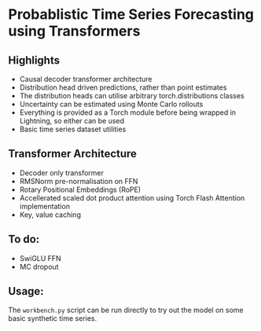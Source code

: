 # Probablistic Time Series Forecasting using Transformers

## Highlights
- Causal decoder transformer architecture
- Distribution head driven predictions, rather than point estimates
- The distribution heads can utilise arbitrary torch.distributions classes
- Uncertainty can be estimated using Monte Carlo rollouts
- Everything is provided as a Torch module before being wrapped in Lightning, so either can be used
- Basic time series dataset utilities

## Transformer Architecture
- Decoder only transformer
- RMSNorm pre-normalisation on FFN
- Rotary Positional Embeddings (RoPE)
- Accellerated scaled dot product attention using Torch Flash Attention implementation
- Key, value caching

## To do:
- SwiGLU FFN
- MC dropout

## Usage:

The `workbench.py` script can be run directly to try out the model on some basic synthetic time series.
